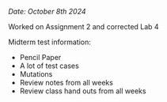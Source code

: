 *Date: October 8th 2024*

Worked on Assignment 2 and corrected Lab 4

Midterm test information:
- Pencil Paper
- A lot of test cases
- Mutations
- Review notes from all weeks
- Review class hand outs from all weeks 

